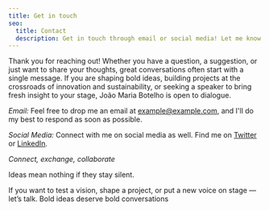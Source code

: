 ```yaml
---
title: Get in touch
seo:
  title: Contact
  description: Get in touch through email or social media! Let me know how I can help.
---
```


Thank you for reaching out! Whether you have a question, a suggestion, or just want to share your thoughts, great conversations often start with a single message. If you are shaping bold ideas, building projects at the crossroads of innovation and sustainability, or seeking a speaker to bring fresh insight to your stage, João Maria Botelho is open to dialogue.

_Email:_
Feel free to drop me an email at [example@example.com](mailto:example@example.com), and I'll do my best to respond as soon as possible.

_Social Media:_
Connect with me on social media as well. Find me on [Twitter](https://twitter.com) or [LinkedIn](https://www.linkedin.com/).

_Connect, exchange, collaborate_

Ideas mean nothing if they stay silent.

If you want to test a vision, shape a project, or put a new voice on stage — let’s talk. Bold ideas deserve bold conversations
